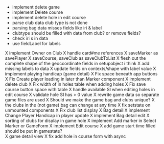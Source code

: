 - implement delete game
- implement Delete course
- implement delete hole in edit course
- parse club data club type is not done
- parsing bag data misses fields like iri & label
- clubtype should be filled with data from club? or remove fields? 
- check iri s in data
- use fieldLabel for labels

X implement Owner on Club
X handle card#me references
X saveMarker as savePlayer
X saveCourse, saveClub as saveClubToList
X flesh out the complete shape of the geocoordinate fields in setupobject i think
X add missing labels to data
X update fields on contexts/shape with  label value
X implement playing handicap (game detail)
X Fix space beneath app buttons
X Fix Create player loading in later than Marker component
X implement delete club
X Fix width of in holes table when adding holes
X Fix save course button space with table
X handle available SI when editing holes in edit course 
    X validate hole SI has > 0 value
X rewrite game data so separate game files are used
X Should we make the game bag and clubs unique?
    X the clubs in the (not game) bag can change at any time 
X fix setstate on unmounted components
X Fix club list display
X Bag detail
X implement Change Player Handicap in player update
X implement Bag detail edit
X sorting of clubs for display in game hole
X implement Add marker in Select Marker or GameForm
X implement Edit course
X add game start time filled should be put in gamestate?  
X game detail view
X fix add hole in course form with async 
